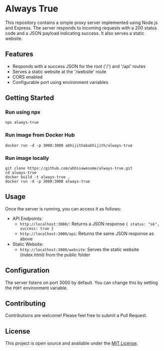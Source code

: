 # Always True

This repository contains a simple proxy server implemented using Node.js and Express. The server responds to incoming requests with a 200 status code and a JSON payload indicating success. It also serves a static website.

## Features

- Responds with a success JSON for the root ('/') and '/api' routes
- Serves a static website at the '/website' route
- CORS enabled
- Configurable port using environment variables

## Getting Started

### Run using npx

```
npx always-true
```

### Run image from Docker Hub

```
docker run -d -p 3000:3000 abhijithababhijith/always-true
```

### Run image locally

```
git clone https://github.com/abhisawesome/always-true.git
cd always-true
docker build -t always-true .
docker run -d -p 3000:3000 always-true
```

## Usage

Once the server is running, you can access it as follows:

- API Endpoints:
  - `http://localhost:3000/`: Returns a JSON response `{ status: "ok", success: true }`
  - `http://localhost:3000/api`: Returns the same JSON response as above
- Static Website:
  - `http://localhost:3000/website`: Serves the static website (index.html) from the public folder

## Configuration

The server listens on port 3000 by default. You can change this by setting the `PORT` environment variable.

## Contributing

Contributions are welcome! Please feel free to submit a Pull Request.

## License

This project is open source and available under the [MIT License](LICENSE).